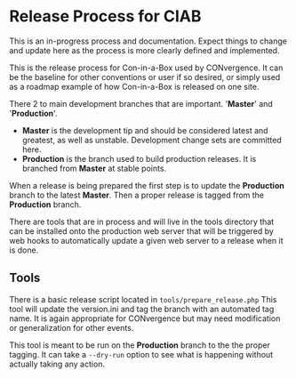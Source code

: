 # Release Process for CIAB
This is an in-progress process and documentation. Expect things to change and update here as the process is more clearly defined and implemented. 

This is the release process for Con-in-a-Box used by CONvergence. It can be the baseline for other conventions or user if so desired, or simply used as a roadmap example of how Con-in-a-Box is released on one site.

There 2 to main development branches that are important. '**Master**' and '**Production**'. 

* **Master** is the development tip and should be considered latest and greatest, as well as unstable. Development change sets are committed here.
* **Production** is the branch used to build production releases. It is branched from **Master** at stable points.

When a release is being prepared the first step is to update the **Production** branch to the latest **Master**. Then a proper release is tagged from the **Production** branch.

There are tools that are in process and will live in the tools directory that can be installed onto the production web server that will be triggered by web hooks to automatically update a given web server to a release when it is done. 

## Tools

There is a basic release script located in `tools/prepare_release.php` This tool will update the version.ini and tag the branch with an automated tag name. It is again appropriate for CONvergence but may need modification or generalization for other events. 

This tool is meant to be run on the **Production** branch to the the proper tagging. It can take a `--dry-run` option to see what is happening without actually taking any action. 

